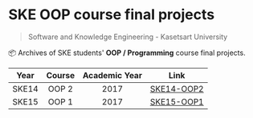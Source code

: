 # SKE OOP course final projects
> Software and Knowledge Engineering - Kasetsart University

📦 Archives of SKE students' **OOP / Programming** course final projects.

|Year|Course|Academic Year|Link|
|:--:|:----:|:-----------:|:--:|
|SKE14|OOP 2|2017|[SKE14-OOP2](./SKE14-OOP2.md)|
|SKE15|OOP 1|2017|[SKE15-OOP1](./https://docs.google.com/spreadsheets/d/1vaq55Z_SlqKq6DI0OyDjYqTSTAoyJOxgj6-e-oCU3gQ/edit?usp=sharing)|

